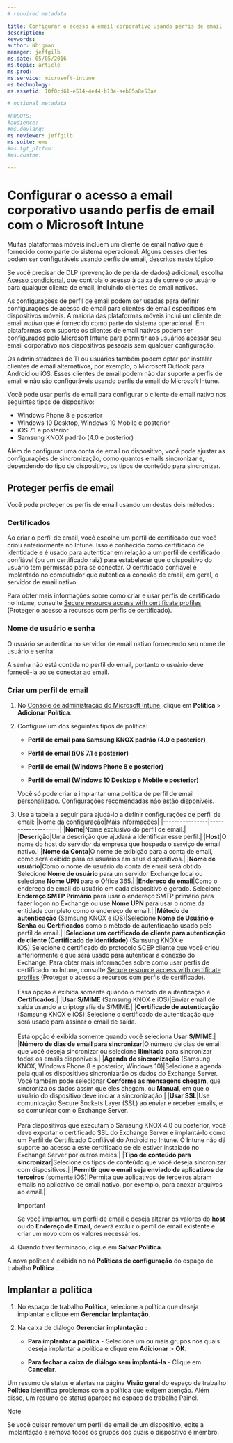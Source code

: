 ```yaml
---
# required metadata

title: Configurar o acesso a email corporativo usando perfis de email | Microsoft Intune
description:
keywords:
author: Nbigman
manager: jeffgilb
ms.date: 05/05/2016
ms.topic: article
ms.prod:
ms.service: microsoft-intune
ms.technology:
ms.assetid: 10f0cd61-e514-4e44-b13e-aeb85a8e53ae

# optional metadata

#ROBOTS:
#audience:
#ms.devlang:
ms.reviewer: jeffgilb
ms.suite: ems
#ms.tgt_pltfrm:
#ms.custom:

---
```


# Configurar o acesso a email corporativo usando perfis de email com o Microsoft Intune
Muitas plataformas móveis incluem um cliente de email *nativo* que é fornecido como parte do sistema operacional.  Alguns desses clientes podem ser configuráveis usando perfis de email, descritos neste tópico.

Se você precisar de DLP (prevenção de perda de dados) adicional, escolha [Acesso condicional](restrict-access-to-email-and-o365-services-with-microsoft-intune.md), que controla o acesso à
 caixa de correio do usuário para qualquer cliente de email, incluindo clientes de email nativos.

As configurações de perfil de email podem ser usadas para definir configurações de acesso de email para clientes de email específicos em dispositivos móveis.   A maioria das plataformas móveis inclui um cliente de email *nativo* que é fornecido como parte do sistema operacional.  Em plataformas com suporte os clientes de email nativos podem ser configurados pelo Microsoft Intune para permitir aos usuários acessar seu email corporativo nos dispositivos pessoais sem qualquer configuração.  

Os administradores de TI ou usuários também podem optar por instalar clientes de email alternativos, por exemplo, o Microsoft Outlook para Android ou iOS.  Esses clientes de email podem não dar suporte a perfis de email e não são configuráveis usando perfis de email do Microsoft Intune.  

Você pode usar perfis de email para configurar o cliente de email nativo nos seguintes tipos de dispositivo:
-   Windows Phone 8 e posterior
-   Windows 10 Desktop, Windows 10 Mobile e posterior
-   iOS 7.1 e posterior
-   Samsung KNOX padrão (4.0 e posterior)


Além de configurar uma conta de email no dispositivo, você pode ajustar as configurações de sincronização, como quantos emails sincronizar e, dependendo do tipo de dispositivo, os tipos de conteúdo para sincronizar.

## Proteger perfis de email
Você pode proteger os perfis de email usando um destes dois métodos:

### Certificados
Ao criar o perfil de email, você escolhe um perfil de certificado que você criou anteriormente no Intune. Isso é conhecido como certificado de identidade e é usado para autenticar em relação a um perfil de certificado confiável (ou um certificado raiz) para estabelecer que o dispositivo do usuário tem permissão para se conectar. O certificado confiável é implantado no computador que autentica a conexão de email, em geral, o servidor de email nativo.

Para obter mais informações sobre como criar e usar perfis de certificado no Intune, consulte [Secure resource access with certificate profiles](secure-resource-access-with-certificate-profiles.md) (Proteger o acesso a recursos com perfis de certificado).

### Nome de usuário e senha
O usuário se autentica no servidor de email nativo fornecendo seu nome de usuário e senha.

A senha não está contida no perfil do email, portanto o usuário deve fornecê-la ao se conectar ao email.

### Criar um perfil de email

1.  No [Console de administração do Microsoft Intune](https://manage.microsoft.com), clique em **Política** &gt; **Adicionar Política**.

2.  Configure um dos seguintes tipos de política:

    -   **Perfil de email para Samsung KNOX padrão (4.0 e posterior)**

    -   **Perfil de email (iOS 7.1 e posterior)**

    -   **Perfil de email (Windows Phone 8 e posterior)**

    -   **Perfil de email (Windows 10 Desktop e Mobile e posterior)**

    Você só pode criar e implantar uma política de perfil de email personalizado. Configurações recomendadas não estão disponíveis.

3.  Use a tabela a seguir para ajudá-lo a definir configurações de perfil de email:
    |Nome da configuração|Mais informações|
    |----------------|--------------------|
    |**Nome**|Nome exclusivo do perfil de email.|
    |**Descrição**|Uma descrição que ajudará a identificar esse perfil.|
    |**Host**|O nome do host do servidor da empresa que hospeda o serviço de email nativo.|
    |**Nome da Conta**|O nome de exibição para a conta de email, como será exibido para os usuários em seus dispositivos.|
    |**Nome de usuário**|Como o nome de usuário da conta de email será obtido. Selecione **Nome de usuário** para um servidor Exchange local ou selecione **Nome UPN** para o Office 365.|
    |**Endereço de email**|Como o endereço de email do usuário em cada dispositivo é gerado. Selecione **Endereço SMTP Primário** para usar o endereço SMTP primário para fazer logon no Exchange ou use **Nome UPN** para usar o nome da entidade completo como o endereço de email.|
    |**Método de autenticação** (Samsung KNOX e iOS)|Selecione **Nome de Usuário e Senha** ou **Certificados** como o método de autenticação usado pelo perfil de email.|
    |**Selecione um certificado de cliente para autenticação de cliente (Certificado de Identidade)** (Samsung KNOX e iOS)|Selecione o certificado do protocolo SCEP cliente que você criou anteriormente e que será usado para autenticar a conexão do Exchange. Para obter mais informações sobre como usar perfis de certificado no Intune, consulte [Secure resource access with certificate profiles](secure-resource-access-with-certificate-profiles.md) (Proteger o acesso a recursos com perfis de certificado).<br /><br />Essa opção é exibida somente quando o método de autenticação é **Certificados**.|
    |**Usar S/MIME** (Samsung KNOX e iOS)|Enviar email de saída usando a criptografia de S/MIME.|
    |**Certificado de autenticação** (Samsung KNOX e iOS)|Selecione o certificado de autenticação que será usado para assinar o email de saída.<br /><br />Esta opção é exibida somente quando você seleciona **Usar S/MIME**.|
    |**Número de dias de email para sincronizar**|O número de dias de email que você deseja sincronizar ou selecione **Ilimitado** para sincronizar todos os emails disponíveis.|
    |**Agenda de sincronização** (Samsung KNOX, Windows Phone 8 e posterior, Windows 10)|Selecione a agenda pela qual os dispositivos sincronizarão os dados do Exchange Server. Você também pode selecionar **Conforme as mensagens chegam**, que sincroniza os dados assim que eles chegam, ou **Manual**, em que o usuário do dispositivo deve iniciar a sincronização.|
    |**Usar SSL**|Use comunicação Secure Sockets Layer (SSL) ao enviar e receber emails, e se comunicar com o Exchange Server.<br /><br />Para dispositivos que executam o Samsung KNOX 4.0 ou posterior, você deve exportar o certificado SSL do Exchange Server e implantá-lo como um Perfil de Certificado Confiável do Android no Intune. O Intune não dá suporte ao acesso a este certificado se ele estiver instalado no Exchange Server por outros meios.|
    |**Tipo de conteúdo para sincronizar**|Selecione os tipos de conteúdo que você deseja sincronizar com dispositivos.| |**Permitir que o email seja enviado de aplicativos de terceiros** (somente iOS)|Permita que aplicativos de terceiros abram emails no aplicativo de email nativo, por exemplo, para anexar arquivos ao email.|

    > [!IMPORTANT]
    > Se você implantou um perfil de email e deseja alterar os valores do **host** ou do **Endereço de Email**, deverá excluir o perfil de email existente e criar um novo com os valores necessários.

4.  Quando tiver terminado, clique em **Salvar Política**.

A nova política é exibida no nó **Políticas de configuração** do espaço de trabalho **Política** .

## Implantar a política

1.  No espaço de trabalho **Política**, selecione a política que deseja implantar e clique em **Gerenciar Implantação**.

2.  Na caixa de diálogo **Gerenciar implantação** :

    -   **Para implantar a política** - Selecione um ou mais grupos nos quais deseja implantar a política e clique em **Adicionar** &gt; **OK**.

    -   **Para fechar a caixa de diálogo sem implantá-la** - Clique em **Cancelar**.

Um resumo de status e alertas na página **Visão geral** do espaço de trabalho **Política** identifica problemas com a política que exigem atenção. Além disso, um resumo de status aparece no espaço de trabalho Painel.

> [!NOTE]
> Se você quiser remover um perfil de email de um dispositivo, edite a implantação e remova todos os grupos dos quais o dispositivo é membro.




<!--HONumber=May16_HO1-->


